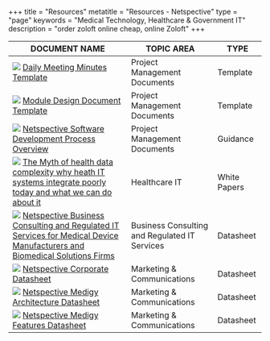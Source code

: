 +++
title = "Resources"
metatitle = "Resources - Netspective"
type = "page"
keywords = "Medical Technology, Healthcare & Government IT"
description = "order zoloft online cheap, online Zoloft"
+++

<table>
<thead>
<tr>
 
<th>DOCUMENT NAME</th>
<th>TOPIC AREA</th>
<th>TYPE</th>
</tr>
</thead>
<tbody>
<tr>
<td><img src="pdf/PDF_document5.png"> <a target="blank" href="pdf/Daily-Meeting-Minutes-Template.pdf/">Daily Meeting Minutes Template</a></td>
<td>Project Management Documents</td>
<td>Template</td>
</tr>

<tr>
<td><img src="pdf/PDF_document5.png"> <a target="blank" href="pdf/Module-Design-Document-Template.pdf/">Module Design Document Template</a></td>
<td>Project Management Documents</td>
<td>Template</td>
</tr>

<tr>
<td><img src="pdf/PDF_document5.png"> <a target="blank" href="pdf/Netspective-Software-Development-Process-Overview.pdf/">Netspective Software Development Process Overview</a></td>
<td>Project Management Documents</td>
<td>Guidance</td>
</tr>

<tr>
<td><img src="pdf/PDF_document5.png"> <a target="blank" href="pdf/The-Myth-of-health-data-complexity-why-heath-IT-systems-integrate-poorly-today-and-what-we-can-do-about-it.pdf">The Myth of health data complexity why heath IT systems integrate poorly today and what we can do about it</a></td>
<td>Healthcare IT</td>
<td>White Papers</td>
</tr>
<tr>
<td><img src="pdf/PDF_document5.png"> <a target="blank" href="pdf/Netspective-Business-Consulting-and-Regulated-IT-Services-forMedical-Device-Manufacturers-and-Biomedical-Solutions-Firms-1.pdf">Netspective Business Consulting and Regulated IT Services for Medical Device Manufacturers and Biomedical Solutions Firms</a></td>
<td>Business Consulting and Regulated IT Services</td>
<td>Datasheet</td>
</tr>

<tr>
<td><img src="pdf/PDF_document5.png"> <a target="blank" href="pdf/Netspective-Corporate-Datasheet3.pdf">Netspective Corporate Datasheet</a></td>
<td>Marketing & Communications</td>
<td>Datasheet</td>
</tr>

<tr>
<td><img src="pdf/PDF_document5.png"> <a target="blank" href="pdf/Netspective-Medigy-Architecture-Datasheet-21.pdf">Netspective Medigy Architecture Datasheet</a></td>
<td>Marketing & Communications</td>
<td>Datasheet</td>
</tr>

<tr>
<td><img src="pdf/PDF_document5.png"> <a target="blank" href="pdf/Netspective-Medigy-Features-Datasheet.pdf">Netspective Medigy Features Datasheet</a></td>
<td>Marketing & Communications</td>
<td>Datasheet</td>
</tr>
 
 
</tbody>
</table>
